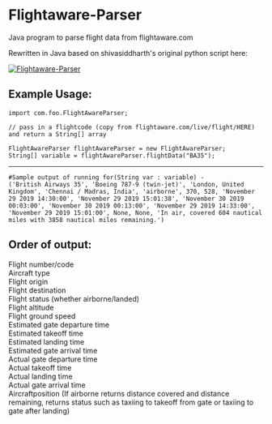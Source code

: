 # Flightaware-Parser
Java program to parse flight data from flightaware.com

Rewritten in Java based on shivasiddharth's original python script here: 

[![Flightaware-Parser](https://img.shields.io/badge/FlightawareParser-blue)](https://github.com/shivasiddharth/Flightaware-Parser)

## Example Usage:    
```    
import com.foo.FlightAwareParser;

// pass in a flightcode (copy from flightaware.com/live/flight/HERE) and return a String[] array

FlightAwareParser flightAwareParser = new FlightAwareParser;
String[] variable = flightAwareParser.flightData("BA35");
```
____________________________

```
#Sample output of running for(String var : variable) -
('British Airways 35', 'Boeing 787-9 (twin-jet)', 'London, United Kingdom', 'Chennai / Madras, India', 'airborne', 370, 528, 'November 29 2019 14:30:00', 'November 29 2019 15:01:38', 'November 30 2019 00:03:00', 'November 30 2019 00:13:00', 'November 29 2019 14:33:00', 'November 29 2019 15:01:00', None, None, 'In air, covered 604 nautical miles with 3858 nautical miles remaining.')  
```
     
## Order of output:  
Flight number/code   
Aircraft type   
Flight origin   
Flight destination   
Flight status (whether airborne/landed)  
Flight altitude    
Flight ground speed     
Estimated gate departure time        
Estimated takeoff time     
Estimated landing time      
Estimated gate arrival time     
Actual gate departure time       
Actual takeoff time     
Actual landing time      
Actual gate arrival time   
Aircraftposition (If airborne returns distance covered and distance remaining, returns status such as taxiing to takeoff from gate or taxiing to gate after landing)   


